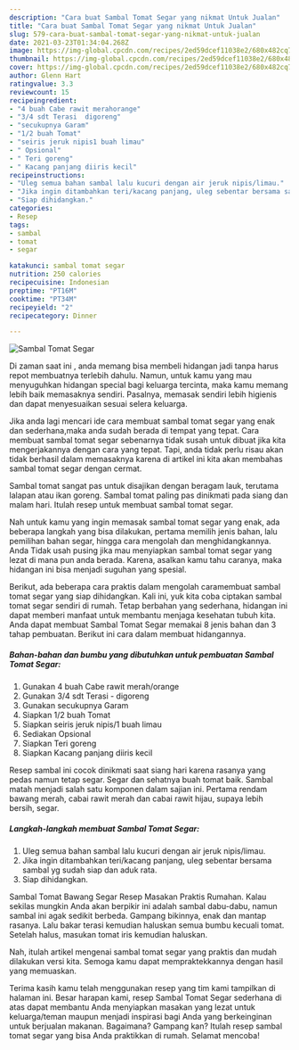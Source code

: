 ```yaml
---
description: "Cara buat Sambal Tomat Segar yang nikmat Untuk Jualan"
title: "Cara buat Sambal Tomat Segar yang nikmat Untuk Jualan"
slug: 579-cara-buat-sambal-tomat-segar-yang-nikmat-untuk-jualan
date: 2021-03-23T01:34:04.268Z
image: https://img-global.cpcdn.com/recipes/2ed59dcef11038e2/680x482cq70/sambal-tomat-segar-foto-resep-utama.jpg
thumbnail: https://img-global.cpcdn.com/recipes/2ed59dcef11038e2/680x482cq70/sambal-tomat-segar-foto-resep-utama.jpg
cover: https://img-global.cpcdn.com/recipes/2ed59dcef11038e2/680x482cq70/sambal-tomat-segar-foto-resep-utama.jpg
author: Glenn Hart
ratingvalue: 3.3
reviewcount: 15
recipeingredient:
- "4 buah Cabe rawit merahorange"
- "3/4 sdt Terasi  digoreng"
- "secukupnya Garam"
- "1/2 buah Tomat"
- "seiris jeruk nipis1 buah limau"
- " Opsional"
- " Teri goreng"
- " Kacang panjang diiris kecil"
recipeinstructions:
- "Uleg semua bahan sambal lalu kucuri dengan air jeruk nipis/limau."
- "Jika ingin ditambahkan teri/kacang panjang, uleg sebentar bersama sambal yg sudah siap dan aduk rata."
- "Siap dihidangkan."
categories:
- Resep
tags:
- sambal
- tomat
- segar

katakunci: sambal tomat segar 
nutrition: 250 calories
recipecuisine: Indonesian
preptime: "PT16M"
cooktime: "PT34M"
recipeyield: "2"
recipecategory: Dinner

---
```



![Sambal Tomat Segar](https://img-global.cpcdn.com/recipes/2ed59dcef11038e2/680x482cq70/sambal-tomat-segar-foto-resep-utama.jpg)

Di zaman  saat ini , anda memang bisa membeli hidangan jadi tanpa harus repot membuatnya terlebih dahulu. Namun, untuk kamu yang mau menyuguhkan hidangan special bagi keluarga tercinta, maka kamu memang lebih baik memasaknya sendiri. Pasalnya, memasak sendiri lebih higienis dan dapat menyesuaikan sesuai selera keluarga.

Jika anda lagi mencari ide cara membuat sambal tomat segar yang enak dan sederhana,maka anda sudah berada di tempat yang tepat. Cara membuat sambal tomat segar  sebenarnya tidak susah untuk dibuat jika kita mengerjakannya dengan cara yang tepat. Tapi, anda tidak perlu risau akan tidak berhasil dalam memasaknya 
karena di artikel ini kita akan membahas sambal tomat segar dengan cermat.  

Sambal tomat sangat pas untuk disajikan dengan beragam lauk, terutama lalapan atau ikan goreng. Sambal tomat paling pas dinikmati pada siang dan malam hari. Itulah resep untuk membuat sambal tomat segar.

Nah untuk kamu yang ingin memasak sambal tomat segar yang enak, ada beberapa langkah yang bisa dilakukan, pertama memilih jenis bahan, lalu pemilihan bahan segar, hingga cara mengolah dan menghidangkannya. Anda Tidak usah pusing jika mau menyiapkan sambal tomat segar yang lezat di mana pun anda berada. Karena, asalkan kamu  tahu caranya, maka hidangan ini bisa menjadi suguhan yang spesial.

Berikut, ada beberapa cara praktis  dalam mengolah caramembuat sambal tomat segar yang siap dihidangkan. Kali ini, yuk kita coba ciptakan sambal tomat segar sendiri di rumah. Tetap berbahan yang sederhana, hidangan ini dapat memberi manfaat untuk membantu menjaga kesehatan tubuh kita. Anda dapat membuat Sambal Tomat Segar memakai 8 jenis bahan dan 3 tahap pembuatan. Berikut ini cara dalam membuat hidangannya.

<!--inarticleads1-->

##### Bahan-bahan dan bumbu yang dibutuhkan untuk pembuatan Sambal Tomat Segar:

1. Gunakan 4 buah Cabe rawit merah/orange
1. Gunakan 3/4 sdt Terasi - digoreng
1. Gunakan secukupnya Garam
1. Siapkan 1/2 buah Tomat
1. Siapkan seiris jeruk nipis/1 buah limau
1. Sediakan  Opsional
1. Siapkan  Teri goreng
1. Siapkan  Kacang panjang diiris kecil


Resep sambal ini cocok dinikmati saat siang hari karena rasanya yang pedas namun tetap segar. Segar dan sehatnya buah tomat baik. Sambal matah menjadi salah satu komponen dalam sajian ini. Pertama rendam bawang merah, cabai rawit merah dan cabai rawit hijau, supaya lebih bersih, segar. 

<!--inarticleads2-->

##### Langkah-langkah membuat Sambal Tomat Segar:

1. Uleg semua bahan sambal lalu kucuri dengan air jeruk nipis/limau.
1. Jika ingin ditambahkan teri/kacang panjang, uleg sebentar bersama sambal yg sudah siap dan aduk rata.
1. Siap dihidangkan.


Sambal Tomat Bawang Segar Resep Masakan Praktis Rumahan. Kalau sekilas mungkin Anda akan berpikir ini adalah sambal dabu-dabu, namun sambal ini agak sedikit berbeda. Gampang bikinnya, enak dan mantap rasanya. Lalu bakar terasi kemudian haluskan semua bumbu kecuali tomat. Setelah halus, masukan tomat iris kemudian haluskan. 

Nah, itulah artikel mengenai  sambal tomat segar  yang praktis dan mudah dilakukan versi kita. Semoga kamu dapat mempraktekkannya dengan hasil yang memuaskan. 

Terima kasih kamu telah menggunakan resep yang tim kami tampilkan di halaman ini. Besar harapan kami, resep  Sambal Tomat Segar sederhana di atas dapat membantu Anda menyiapkan masakan yang lezat untuk keluarga/teman maupun menjadi inspirasi bagi Anda yang berkeinginan untuk berjualan makanan. Bagaimana? Gampang kan? Itulah resep sambal tomat segar yang bisa Anda praktikkan di rumah. Selamat mencoba!

